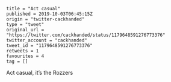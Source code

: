 ```
title = "Act casual"
published = 2019-10-03T06:45:15Z
origin = "twitter-cackhanded"
type = "tweet"
original_url = "https://twitter.com/cackhanded/status/1179648591276773376"
twitter_account = "cackhanded"
tweet_id = "1179648591276773376"
retweets = 1
favourites = 4
tag = []
```

Act casual, it’s the Rozzers

<p class='image'><img src='https://mnf.m17s.net/2019/10/03/EF70HUcWsAEWRp0.jpg' alt=''></p>

